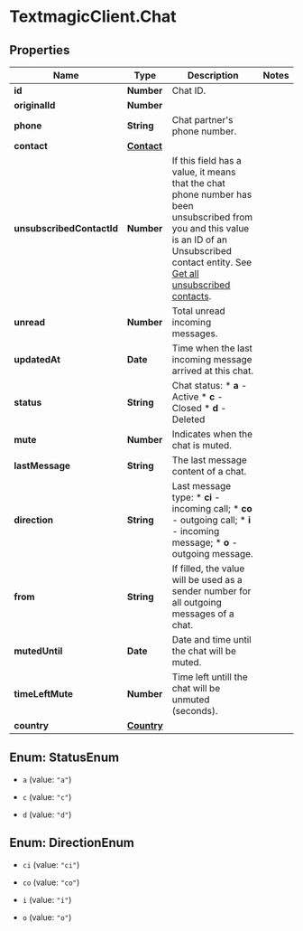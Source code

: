 # TextmagicClient.Chat

## Properties
Name | Type | Description | Notes
------------ | ------------- | ------------- | -------------
**id** | **Number** | Chat ID. | 
**originalId** | **Number** |  | 
**phone** | **String** | Chat partner&#39;s phone number. | 
**contact** | [**Contact**](Contact.md) |  | 
**unsubscribedContactId** | **Number** | If this field has a value, it means that the chat phone number has been unsubscribed from you and this value is an ID of an Unsubscribed contact entity. See [Get all unsubscribed contacts](http://docs.textmagictesting.com/#operation/getUnsubscribers). | 
**unread** | **Number** | Total unread incoming messages. | 
**updatedAt** | **Date** | Time when the last incoming message arrived at this chat. | 
**status** | **String** | Chat status:   * **a** - Active   * **c** - Closed   * **d** - Deleted  | 
**mute** | **Number** | Indicates when the chat is muted. | 
**lastMessage** | **String** | The last message content of a chat. | 
**direction** | **String** | Last message type: * **ci** - incoming call; * **co** - outgoing call; * **i** - incoming message; * **o** - outgoing message.  | 
**from** | **String** | If filled, the value will be used as a sender number for all outgoing messages of a chat. | 
**mutedUntil** | **Date** | Date and time until the chat will be muted. | 
**timeLeftMute** | **Number** | Time left untill the chat will be unmuted (seconds). | 
**country** | [**Country**](Country.md) |  | 


<a name="StatusEnum"></a>
## Enum: StatusEnum


* `a` (value: `"a"`)

* `c` (value: `"c"`)

* `d` (value: `"d"`)




<a name="DirectionEnum"></a>
## Enum: DirectionEnum


* `ci` (value: `"ci"`)

* `co` (value: `"co"`)

* `i` (value: `"i"`)

* `o` (value: `"o"`)




